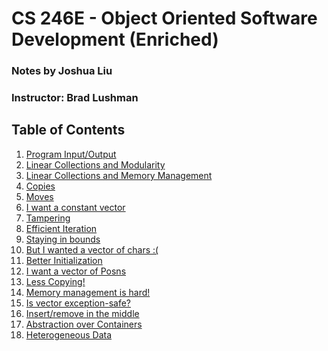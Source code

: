 CS 246E - Object Oriented Software Development (Enriched)
===================================
### Notes by Joshua Liu

### Instructor: Brad Lushman

## Table of Contents

1. [Program Input/Output](1.md)
2. [Linear Collections and Modularity](2.md)
3. [Linear Collections and Memory Management](3.md)
4. [Copies](4.md)
5. [Moves](5.md)
6. [I want a constant vector](6.md)
7. [Tampering](7.md)
8. [Efficient Iteration](8.md)
9. [Staying in bounds](9.md)
10. [But I wanted a vector of chars :(](10.md)
11. [Better Initialization](11.md)
12. [I want a vector of Posns](12.md)
13. [Less Copying!](13.md)
14. [Memory management is hard!](14.md)	
15. [Is vector exception-safe?](15.md)
16. [Insert/remove in the middle](16.md)
17. [Abstraction over Containers](17.md)
18. [Heterogeneous Data](18.md)